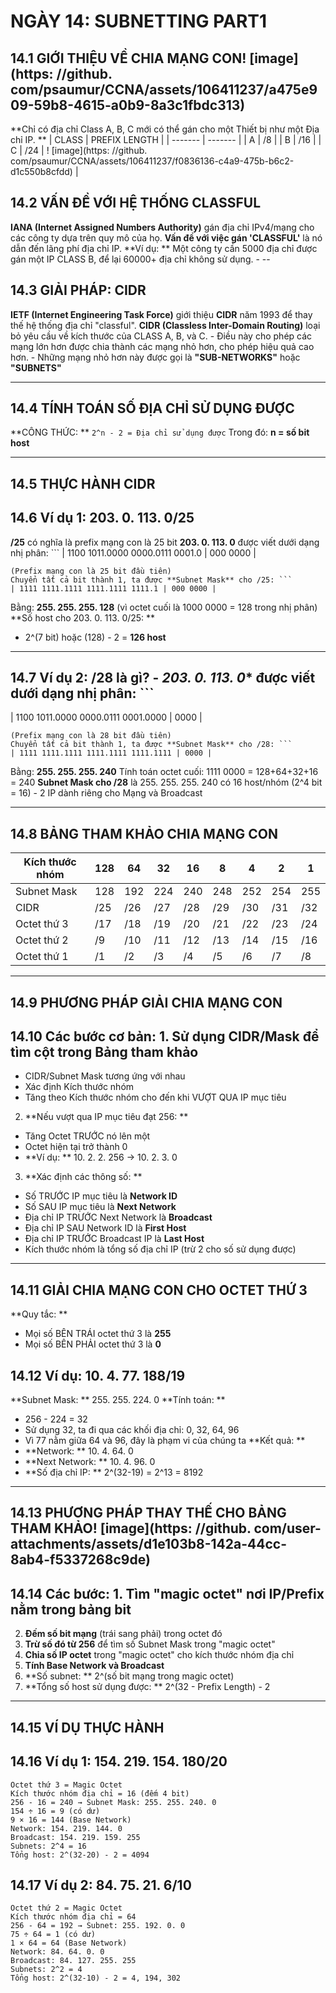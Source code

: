 # NGÀY 14: SUBNETTING PART1

## 14.1 GIỚI THIỆU VỀ CHIA MẠNG CON! [image](https: //github. com/psaumur/CCNA/assets/106411237/a475e909-59b8-4615-a0b9-8a3c1fbdc313)

**Chỉ có địa chỉ Class A, B, C mới có thể gán cho một Thiết bị như một Địa chỉ IP. **
| CLASS | PREFIX LENGTH |
| ------- | ------- |
| A | /8 |
| B | /16 |
| C | /24 | ! [image](https: //github. com/psaumur/CCNA/assets/106411237/f0836136-c4a9-475b-b6c2-d1c550b8cfdd) |
## 14.2 VẤN ĐỀ VỚI HỆ THỐNG CLASSFUL

**IANA (Internet Assigned Numbers Authority)** gán địa chỉ IPv4/mạng cho các công ty dựa trên quy mô của họ. **Vấn đề với việc gán 'CLASSFUL'** là nó dẫn đến lãng phí địa chỉ IP. **Ví dụ: ** Một công ty cần 5000 địa chỉ được gán một IP CLASS B, để lại 60000+ địa chỉ không sử dụng. - --
## 14.3 GIẢI PHÁP: CIDR

**IETF (Internet Engineering Task Force)** giới thiệu **CIDR** năm 1993 để thay thế hệ thống địa chỉ "classful". **CIDR (Classless Inter-Domain Routing)** loại bỏ yêu cầu về kích thước của CLASS A, B, và C. - Điều này cho phép các mạng lớn hơn được chia thành các mạng nhỏ hơn, cho phép hiệu quả cao hơn. - Những mạng nhỏ hơn này được gọi là **"SUB-NETWORKS"** hoặc **"SUBNETS"**
- --
## 14.4 TÍNH TOÁN SỐ ĐỊA CHỈ SỬ DỤNG ĐƯỢC

**CÔNG THỨC: ** `2^n - 2 = Địa chỉ sử dụng được`
Trong đó: **n = số bit host**
- --
## 14.5 THỰC HÀNH CIDR

## 14.6 Ví dụ 1: 203. 0. 113. 0/25

**/25** có nghĩa là prefix mạng con là 25 bit
**203. 0. 113. 0** được viết dưới dạng nhị phân: ```
| 1100 1011.0000 0000.0111 0001.0 | 000 0000 |
```
(Prefix mạng con là 25 bit đầu tiên)
Chuyển tất cả bit thành 1, ta được **Subnet Mask** cho /25: ```
| 1111 1111.1111 1111.1111 1111.1 | 000 0000 |
```
Bằng: **255. 255. 255. 128** (vì octet cuối là 1000 0000 = 128 trong nhị phân)
**Số host cho 203. 0. 113. 0/25: **
- 2^(7 bit) hoặc (128) - 2 = **126 host**
- --
## 14.7 Ví dụ 2: /28 là gì? - *203. 0. 113. 0** được viết dưới dạng nhị phân: ```

| 1100 1011.0000 0000.0111 0001.0000 | 0000 |
```
(Prefix mạng con là 28 bit đầu tiên)
Chuyển tất cả bit thành 1, ta được **Subnet Mask** cho /28: ```
| 1111 1111.1111 1111.1111 1111.1111 | 0000 |
```
Bằng: **255. 255. 255. 240**
Tính toán octet cuối: 1111 0000 = 128+64+32+16 = 240
**Subnet Mask cho /28** là 255. 255. 255. 240 có 16 host/nhóm (2^4 bit = 16) - 2 IP dành riêng cho Mạng và Broadcast
- --
## 14.8 BẢNG THAM KHẢO CHIA MẠNG CON

| Kích thước nhóm | 128 | 64 | 32 | 16 | 8 | 4 | 2 | 1 |
| ------- | ------- | ------- | ------- | ------- | ------- | ------- | ------- | ------- |
| Subnet Mask | 128 | 192 | 224 | 240 | 248 | 252 | 254 | 255 |
| CIDR | /25 | /26 | /27 | /28 | /29 | /30 | /31 | /32 |
| Octet thứ 3 | /17 | /18 | /19 | /20 | /21 | /22 | /23 | /24 |
| Octet thứ 2 | /9 | /10 | /11 | /12 | /13 | /14 | /15 | /16 |
| Octet thứ 1 | /1 | /2 | /3 | /4 | /5 | /6 | /7 | /8 |
- --
## 14.9 PHƯƠNG PHÁP GIẢI CHIA MẠNG CON

## 14.10 Các bước cơ bản: 1. **Sử dụng CIDR/Mask để tìm cột trong Bảng tham khảo**

- CIDR/Subnet Mask tương ứng với nhau
- Xác định Kích thước nhóm
- Tăng theo Kích thước nhóm cho đến khi VƯỢT QUA IP mục tiêu
2. **Nếu vượt qua IP mục tiêu đạt 256: **
- Tăng Octet TRƯỚC nó lên một
- Octet hiện tại trở thành 0
- **Ví dụ: ** 10. 2. 2. 256 → 10. 2. 3. 0
3. **Xác định các thông số: **
- Số TRƯỚC IP mục tiêu là **Network ID**
- Số SAU IP mục tiêu là **Next Network**
- Địa chỉ IP TRƯỚC Next Network là **Broadcast**
- Địa chỉ IP SAU Network ID là **First Host**
- Địa chỉ IP TRƯỚC Broadcast IP là **Last Host**
- Kích thước nhóm là tổng số địa chỉ IP (trừ 2 cho số sử dụng được)
- --
## 14.11 GIẢI CHIA MẠNG CON CHO OCTET THỨ 3

**Quy tắc: **
- Mọi số BÊN TRÁI octet thứ 3 là **255**
- Mọi số BÊN PHẢI octet thứ 3 là **0**
## 14.12 Ví dụ: 10. 4. 77. 188/19

**Subnet Mask: ** 255. 255. 224. 0
**Tính toán: **
- 256 - 224 = 32
- Sử dụng 32, ta đi qua các khối địa chỉ: 0, 32, 64, 96
- Vì 77 nằm giữa 64 và 96, đây là phạm vi của chúng ta
**Kết quả: **
- **Network: ** 10. 4. 64. 0
- **Next Network: ** 10. 4. 96. 0
- **Số địa chỉ IP: ** 2^(32-19) = 2^13 = 8192
- --
## 14.13 PHƯƠNG PHÁP THAY THẾ CHO BẢNG THAM KHẢO! [image](https: //github. com/user-attachments/assets/d1e103b8-142a-44cc-8ab4-f5337268c9de)

## 14.14 Các bước: 1. **Tìm "magic octet"** nơi IP/Prefix nằm trong bảng bit

2. **Đếm số bit mạng** (trái sang phải) trong octet đó
3. **Trừ số đó từ 256** để tìm số Subnet Mask trong "magic octet"
4. **Chia số IP octet** trong "magic octet" cho kích thước nhóm địa chỉ
5. **Tính Base Network và Broadcast**
6. **Số subnet: ** 2^(số bit mạng trong magic octet)
7. **Tổng số host sử dụng được: ** 2^(32 - Prefix Length) - 2
- --
## 14.15 VÍ DỤ THỰC HÀNH

## 14.16 Ví dụ 1: 154. 219. 154. 180/20

```
Octet thứ 3 = Magic Octet
Kích thước nhóm địa chỉ = 16 (đếm 4 bit)
256 - 16 = 240 → Subnet Mask: 255. 255. 240. 0
154 ÷ 16 = 9 (có dư)
9 × 16 = 144 (Base Network)
Network: 154. 219. 144. 0
Broadcast: 154. 219. 159. 255
Subnets: 2^4 = 16
Tổng host: 2^(32-20) - 2 = 4094
```
## 14.17 Ví dụ 2: 84. 75. 21. 6/10

```
Octet thứ 2 = Magic Octet
Kích thước nhóm địa chỉ = 64
256 - 64 = 192 → Subnet: 255. 192. 0. 0
75 ÷ 64 = 1 (có dư)
1 × 64 = 64 (Base Network)
Network: 84. 64. 0. 0
Broadcast: 84. 127. 255. 255
Subnets: 2^2 = 4
Tổng host: 2^(32-10) - 2 = 4, 194, 302
```